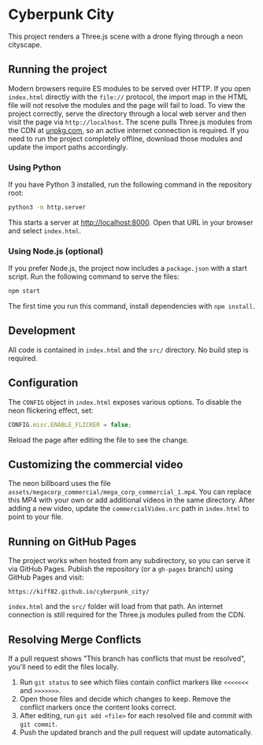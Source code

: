 # Cyberpunk City

This project renders a Three.js scene with a drone flying through a neon cityscape.

## Running the project

Modern browsers require ES modules to be served over HTTP. If you open `index.html` directly with the `file://` protocol, the import map in the HTML file will not resolve the modules and the page will fail to load. To view the project correctly, serve the directory through a local web server and then visit the page via `http://localhost`.
The scene pulls Three.js modules from the CDN at [unpkg.com](https://unpkg.com/), so an active internet connection is required. If you need to run the project completely offline, download those modules and update the import paths accordingly.


### Using Python

If you have Python 3 installed, run the following command in the repository root:

```bash
python3 -m http.server
```

This starts a server at [http://localhost:8000](http://localhost:8000). Open that URL in your browser and select `index.html`.

### Using Node.js (optional)

If you prefer Node.js, the project now includes a `package.json` with a start
script. Run the following command to serve the files:

```bash
npm start
```

The first time you run this command, install dependencies with `npm install`.

## Development

All code is contained in `index.html` and the `src/` directory. No build step is required.

## Configuration

The `CONFIG` object in `index.html` exposes various options. To disable the neon flickering effect, set:

```javascript
CONFIG.misc.ENABLE_FLICKER = false;
```

Reload the page after editing the file to see the change.

## Customizing the commercial video

The neon billboard uses the file `assets/megacorp_commercial/mega_corp_commercial_1.mp4`.
You can replace this MP4 with your own or add additional videos in the same directory.
After adding a new video, update the `commercialVideo.src` path in `index.html` to point
to your file.

## Running on GitHub Pages

The project works when hosted from any subdirectory, so you can serve it via GitHub Pages. Publish the repository (or a `gh-pages` branch) using GitHub Pages and visit:

```
https://kiff82.github.io/cyberpunk_city/
```

`index.html` and the `src/` folder will load from that path. An internet connection is still required for the Three.js modules pulled from the CDN.

## Resolving Merge Conflicts

If a pull request shows "This branch has conflicts that must be resolved", you'll need to edit the files locally.

1. Run `git status` to see which files contain conflict markers like `<<<<<<<` and `>>>>>>>`.
2. Open those files and decide which changes to keep. Remove the conflict markers once the content looks correct.
3. After editing, run `git add <file>` for each resolved file and commit with `git commit`.
4. Push the updated branch and the pull request will update automatically.

